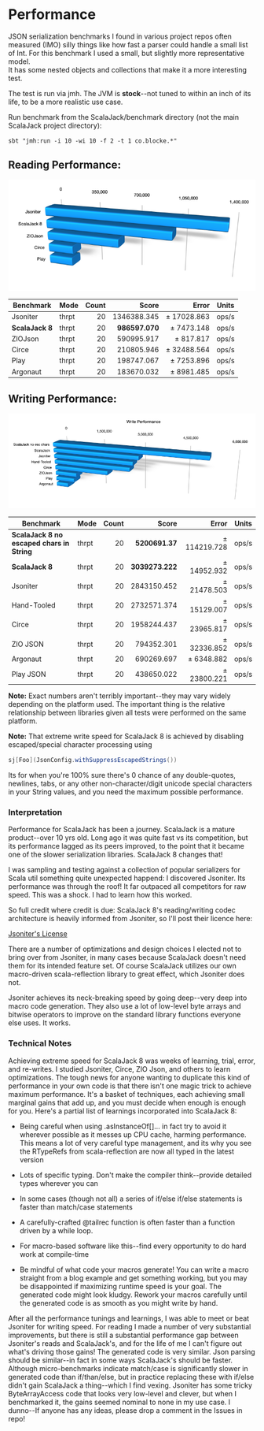 # Performance

JSON serialization benchmarks I found in various project repos often measured (IMO) silly things like how fast 
a parser could handle a small list of Int.  For this benchmark I used a small, but slightly more representative model.  
It has some nested objects and collections that make it a more interesting test.

The test is run via jmh.  The JVM is **stock**--not tuned to within an inch of its life, to be a more realistic 
use case.

Run benchmark from the ScalaJack/benchmark directory (not the main ScalaJack project directory): 
```
sbt "jmh:run -i 10 -wi 10 -f 2 -t 1 co.blocke.*"
```

## Reading Performance:

![image info](./ReadingPerformance.png)

| Benchmark        | Mode  | Count  |           Score |        Error | Units |
|------------------|-------|-------:|----------------:|-------------:|-------|
| Jsoniter         | thrpt |  20    |    1346388.345  |  ± 17028.863 | ops/s |
| **ScalaJack 8**  | thrpt |  20    |   **986597.070**|  ± 7473.148 | ops/s |
| ZIOJson          | thrpt |  20    |     590995.917  |  ±   817.817 | ops/s |
| Circe            | thrpt |  20    |     210805.946  |  ± 32488.564 | ops/s |
| Play             | thrpt |  20    |     198747.067  |  ±  7253.896 | ops/s |
| Argonaut         | thrpt |  20    |     183670.032  |  ±  8981.485 | ops/s |

## Writing Performance:

![image info](./WritingPerformance.png)

| Benchmark        | Mode  | Count  |           Score |        Error | Units |
|------------------|-------|-------:|----------------:|-------------:|-------|
|**ScalaJack 8 no escaped chars in String**   | thrpt |  20    | **5200691.37** |  ± 114219.728 | ops/s |
|**ScalaJack 8**   | thrpt |  20    | **3039273.222** |  ± 14952.932 | ops/s |
| Jsoniter         | thrpt |  20    |     2843150.452 |  ± 21478.503 | ops/s |
| Hand-Tooled      | thrpt |  20    |     2732571.374 |  ± 15129.007 | ops/s |
| Circe            | thrpt |  20    |     1958244.437 |  ± 23965.817 | ops/s |
| ZIO JSON         | thrpt |  20    |      794352.301 |  ± 32336.852 | ops/s |
| Argonaut         | thrpt |  20    |      690269.697 |  ±  6348.882 | ops/s |
| Play JSON        | thrpt |  20    |      438650.022 |  ± 23800.221 | ops/s |

**Note:** Exact numbers aren't terribly important--they may vary widely depending on the platform
used.  The important thing is the relative relationship between libraries given all tests
were performed on the same platform.

**Note:** That extreme write speed for ScalaJack 8 is achieved by disabling escaped/special character
processing using
```scala
sj[Foo](JsonConfig.withSuppressEscapedStrings())
```
Its for when you're 100% sure there's 0 chance of any double-quotes, newlines, tabs, or
any other non-character/digit unicode special characters in your String values, and you need the
maximum possible performance.

### Interpretation

Performance for ScalaJack has been a journey.  ScalaJack is a mature product--over 10 yrs old.
Long ago it was quite fast vs its competition, but its performance lagged as its peers improved, 
to the point that it became one of the slower serialization libraries.  ScalaJack 8 changes that!  

I was sampling and testing against a collection of popular serializers for Scala util
something quite unexpected happend: I discovered Jsoniter.  Its performance was through
the roof!  It far outpaced all competitors for raw speed.  This was a shock.  I had to 
learn how this worked.

So full credit where credit is due:  ScalaJack 8's reading/writing codec architecture 
is heavily informed from Jsoniter, so I'll post their licence here:

[Jsoniter's License](https://github.com/plokhotnyuk/jsoniter-scala/blob/af23cf65a70d48834b8fecb792cc333b23409c6f/LICENSE)

There are a number of optimizations and design choices I elected not to bring over from
Jsoniter, in many cases because ScalaJack doesn't need them for its intended feature set.
Of course ScalaJack utilizes our own macro-driven scala-reflection library to great effect, 
which Jsoniter does not.

Jsoniter achieves its neck-breaking speed by going deep--very deep into macro code
generation.  They also use a lot of low-level byte arrays and bitwise operators 
to improve on the standard library functions everyone else uses.  It works.

### Technical Notes

Achieving extreme speed for ScalaJack 8 was weeks of learning, trial, error,
and re-writes.  I studied Jsoniter, Circe, ZIO Json, and others to learn optimizations.
The tough news for anyone wanting to duplicate this kind of performance in your own code 
is that there isn't one magic trick to achieve maximum performance.  It's a basket 
of techniques, each achieving small marginal gains that add up, and you must decide when 
enough is enough for you.  Here's a partial list of learnings incorporated into ScalaJack 8:

* Being careful when using .asInstanceOf[]... in fact try to avoid it wherever possible 
  as it messes up CPU cache, harming performance.  This means a lot of very careful type
  management, and its why you see the RTypeRefs from scala-reflection are now all typed
  in the latest version

* Lots of specific typing.  Don't make the compiler think--provide detailed types wherever 
  you can

* In some cases (though not all) a series of if/else if/else statements is faster than 
  match/case statements

* A carefully-crafted @tailrec function is often faster than a function driven by a 
  while loop.

* For macro-based software like this--find every opportunity to do hard work at 
  compile-time

* Be mindful of what code your macros generate!  You can write a macro straight from 
  a blog example and get something working, but you may be disappointed if maximizing runtime 
  speed is your goal. The generated code might look kludgy. Rework your macros carefully 
  until the generated code is as smooth as you might write by hand.  

After all the performance tunings and learnings, I was able to meet or beat Jsoniter for writing
speed.  For reading I made a number of very substantial improvements, but there is still a 
substantial performance gap between Jsoniter's reads and ScalaJack's, and for the life of me I can't
figure out what's driving those gains!  The generated code is very similar.  Json parsing should
be similar--in fact in some ways ScalaJack's should be faster.  Although micro-benchmarks indicate
match/case is significantly slower in generated code than if/than/else, but in practice replacing 
these with if/else didn't gain ScalaJack a thing--which I find vexing.  Jsoniter has some tricky 
ByteArrayAccess code that looks very low-level and clever, but when I benchmarked it, the gains 
seemed nominal to none in my use case.  I dunno--If anyone has any ideas, please drop a comment 
in the Issues in repo!